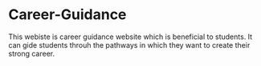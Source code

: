 # Career-Guidance
This webiste is career guidance website which is beneficial to students. It can gide students throuh the pathways in which they want to create their strong career.
